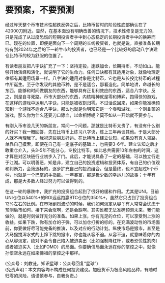 # 要预案，不要预测

经过昨天整个币市技术性超跌反弹之后，比特币暂时的阶段性底部确认在了42000刀附近。显然，在基本面没有明确改善的情况下，技术性修复是无力的，只是完成了从过度恐慌的短期投资者手中到心态稳定的长期投资者手中的换筹而已。现在的位置，即便是面向下一个周期的长线投资者，也就是说，直接准备长期持有到2024年之后的下一轮牛市的投资者，也已经是一个比较好的启动八字诀建仓比特币的较为舒服的位置了。

有读者朋友把八字诀扩充了一下：坚持定投，逢跌加仓，长期持币，不动如山。能够开始演绎和演化，就说明了它的生命力。任何口诀都有其适用对象，就像物理定律都有其适用场景一样。八字诀的适用对象是比特币，它也是从长投比特币的过程中所诞生。至于你发现的其他币种，是不是适合，那看造化。简单地讲，命越长的东西，能够和时间做朋友的东西，能够具有正复利效应的东西，适合八字诀。反之，则是自寻死路。币市大部分的东西，内核精神就是零和博弈，跑得快的游戏，在这样的游戏中运用八字诀，只能是被收割归零。不过话说回来，如果你能准确预知到一个游戏不适合八字诀，那么也就是你明知它是一个零和游戏，一个割韭菜的游戏，那么你为什么还要刀口舔血，以命相博呢？莫不如从一开始就不要参与。

有刚入币市没几天的新朋友，常问一个问题，那就是比特币太贵了，有没有什么别的好买？我一概回答，先在比特币上练习八字诀，练上三年再谈其他。于是大部分人就不再理我了。我祝这些朋友好运。在比特币上建立认知，如果没有真人领路，单靠自己摸索，即便在自己有一定底子的基础上，也需要3-6年。建立认知之后才敢重仓介入，头3-5年不能分心，专投比特币。如此总共需要10年左右的时间，这才算是对区块链行业初步入了门。此后，才能说具备了一定的基础，可以独立行走于江湖。可以明善恶，知是非，建立自己的投资逻辑和投资体系，有自己的价值观和判断力，会筛选标的，逐步扩充自己的投资组合。但是最终，也不宜超过5个币种，也就是一个巴掌的手指数。一年暴富，那是极少数的幸运儿的故事；十年有成，那是大多数人经过努力可以做得到的。

在这一轮的暴跌中，我扩充的投资组合起到了很好的缓和作用。尤其是UNI。目前UNI仓位以540%+的ROI远远跑赢BTC仓位的350%+，虽然它只占到了投资组合12%左右的比例。在市场剧烈波动的时候，我们如何淡定从容？有人常常会忧虑于预测后市如何。接下来会涨啊，还是会跌啊。其实谁都无法准确预测未来。我们能做的，就是时刻做好充分的准备。如果上涨，你有充足的仓位，可以享受到上涨的收益。如果下跌，你有加仓的子弹，可以加仓打折的标的。在充满波动性的市场面前，你要做好尽可能完备的推演，以及对应的行动计划。纵使市场是猴市，甚至是大马猴搅浑水式的上蹿下跳的猴市，你也能从容不迫。从容不迫，就意味着你的内心从容淡定，绝对不会令自己陷入被迫卖出（比如强制降杠杆，或者恐慌性割肉）或者被迫买入（比如FOMO）的局面。你要确信局面永远在你的掌控之中，就像孙悟空永远在如来佛祖的掌控之中那样。

(公众号：刘教链。知识星球：公众号回复“星球”) \
(免责声明：本文内容均不构成任何投资建议。加密货币为极高风险品种，有随时归零的风险，请谨慎参与，自我负责。)

